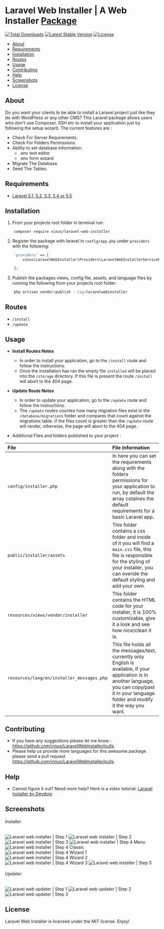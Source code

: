 # Laravel Web Installer | A Web Installer [Package](https://packagist.org/packages/vinus/laravel-web-installer)

[![Total Downloads](https://poser.pugx.org/vinus/laravel-web-installer/d/total.svg)](https://packagist.org/packages/vinus/laravel-web-installer)
[![Latest Stable Version](https://poser.pugx.org/vinus/laravel-web-installer/v/stable.svg)](https://packagist.org/packages/vinus/laravel-web-installer)
[![License](https://poser.pugx.org/vinus/laravel-web-installer/license.svg)](https://packagist.org/packages/vinus/laravel-web-installer)

- [About](#about)
- [Requirements](#requirements)
- [Installation](#installation)
- [Routes](#routes)
- [Usage](#usage)
- [Contributing](#contributing)
- [Help](#help)
- [Screenshots](#screenshots)
- [License](#license)

## About

Do you want your clients to be able to install a Laravel project just like they do with WordPress or any other CMS?
This Laravel package allows users who don't use Composer, SSH etc to install your application just by following the setup wizard.
The current features are :

- Check For Server Requirements.
- Check For Folders Permissions.
- Ability to set database information.
	- .env text editor
	- .env form wizard
- Migrate The Database.
- Seed The Tables.

## Requirements

* [Laravel 5.1, 5.2, 5.3, 5.4 or 5.5](https://laravel.com/docs/installation)

## Installation

1. From your projects root folder in terminal run:

```bash
    composer require vinus/laravel-web-installer
```

2. Register the package with laravel in `config/app.php` under `providers` with the following:

```php
	'providers' => [
	    vinus\LaravelWebInstaller\Providers\LaravelWebInstallerServiceProvider::class,

	];
```

3. Publish the packages views, config file, assets, and language files by running the following from your projects root folder:

```bash
    php artisan vendor:publish --tag=laravelwebinstaller
```

## Routes

* `/install`
* `/update`

## Usage

* **Install Routes Notes**
	* In order to install your application, go to the `/install` route and follow the instructions.
	* Once the installation has ran the empty file `installed` will be placed into the `/storage` directory. If this file is present the route `/install` will abort to the 404 page.

* **Update Route Notes**
	* In order to update your application, go to the `/update` route and follow the instructions.
	* The `/update` routes countes how many migration files exist in the `/database/migrations` folder and compares that count against the migrations table. If the files count is greater then the `/update` route will render, otherwise, the page will abort to the 404 page.

* Additional Files and folders published to your project :

|File|File Information|
|:------------|:------------|
|`config/installer.php`|In here you can set the requirements along with the folders permissions for your application to run, by default the array cotaines the default requirements for a basic Laravel app.|
|`public/installer/assets`|This folder contains a css folder and inside of it you will find a `main.css` file, this file is responsible for the styling of your installer, you can overide the default styling and add your own.|
|`resources/views/vendor/installer`|This folder contains the HTML code for your installer, it is 100% customizable, give it a look and see how nice/clean it is.|
|`resources/lang/en/installer_messages.php`|This file holds all the messages/text, currently only English is available, if your application is in another language, you can copy/past it in your language folder and modify it the way you want.|

## Contributing

* If you have any suggestions please let me know : https://github.com/vinus/LaravelWebInstaller/pulls.
* Please help us provide more languages for this awesome package please send a pull request https://github.com/vinus/LaravelWebInstaller/pulls.

## Help

* Cannot figure it out? Need more help? Here is a video tutorial: [Laravel Installer by Devdojo](https://www.youtube.com/watch?v=Jput5doFYLg)

## Screenshots

###### Installer
![Laravel web installer | Step 1](https://s3-us-west-2.amazonaws.com/github-project-images/laravel-web-installer/install/1-welcome.jpg)
![Laravel web installer | Step 2](https://s3-us-west-2.amazonaws.com/github-project-images/laravel-web-installer/install/2-requirements.jpg)
![Laravel web installer | Step 3](https://s3-us-west-2.amazonaws.com/github-project-images/laravel-web-installer/install/3-permissions.jpg)
![Laravel web installer | Step 4 Menu](https://s3-us-west-2.amazonaws.com/github-project-images/laravel-web-installer/install/4-environment.jpg)
![Laravel web installer | Step 4 Classic](https://s3-us-west-2.amazonaws.com/github-project-images/laravel-web-installer/install/4a-environment-classic.jpg)
![Laravel web installer | Step 4 Wizard 1](https://s3-us-west-2.amazonaws.com/github-project-images/laravel-web-installer/install/4b-environment-wizard-1.jpg)
![Laravel web installer | Step 4 Wizard 2](https://s3-us-west-2.amazonaws.com/github-project-images/laravel-web-installer/install/4b-environment-wizard-2.jpg)
![Laravel web installer | Step 4 Wizard 3](https://s3-us-west-2.amazonaws.com/github-project-images/laravel-web-installer/install/4b-environment-wizard-3.jpg)
![Laravel web installer | Step 5](https://s3-us-west-2.amazonaws.com/github-project-images/laravel-web-installer/install/5-final.jpg)

###### Updater
![Laravel web updater | Step 1](https://s3-us-west-2.amazonaws.com/github-project-images/laravel-web-installer/update/1-welcome.jpg)
![Laravel web updater | Step 2](https://s3-us-west-2.amazonaws.com/github-project-images/laravel-web-installer/update/2-updates.jpg)
![Laravel web updater | Step 3](https://s3-us-west-2.amazonaws.com/github-project-images/laravel-web-installer/update/3-finished.jpg)

## License

Laravel Web Installer is licensed under the MIT license. Enjoy!
